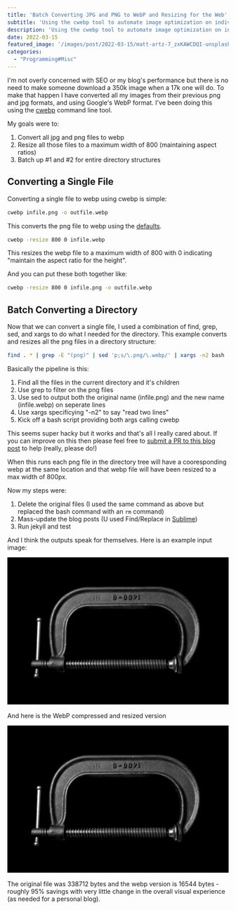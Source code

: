 ```yaml
---
title: 'Batch Converting JPG and PNG to WebP and Resizing for the Web'
subtitle: 'Using the cwebp tool to automate image optimization on individual files and entire folder structures'
description: 'Using the cwebp tool to automate image optimization on individual files and entire folder structures'
date: 2022-03-15
featured_image: '/images/post/2022-03-15/matt-artz-7_zxKAWCDQI-unsplash.webp'
categories: 
  - "Programming#Misc"
---
```


I'm not overly concerned with SEO or my blog's performance but there is no need to make someone download a 350k image when a 17k one will do. To make that happen I have converted all my images from their previous png and jpg formats, and using Google's WebP format.  I've been doing this using the [cwebp](https://developers.google.com/speed/webp/docs/cwebp) command line tool.

My goals were to:

1. Convert all jpg and png files to webp
2. Resize all those files to a maximum width of 800 (maintaining aspect ratios)
3. Batch up #1 and #2 for entire directory structures

<h2>Converting a Single File</h2>

Converting a single file to webp using cwebp is simple:

```zsh
cwebp infile.png -o outfile.webp
```

This converts the png file to webp using the [defaults](https://developers.google.com/speed/webp/docs/cwebp).

```zsh
cwebp -resize 800 0 infile.webp
```

This resizes the webp file to a maximum width of 800 with 0 indicating "maintain the aspect ratio for the height".

And you can put these both together like:

```zsh
cwebp -resize 800 0 infile.png -o outfile.webp
```

<h2>Batch Converting a Directory</h2>

Now that we can convert a single file, I used a combination of find, grep, sed, and xargs to do what I needed for the directory.  This example converts and resizes all the png files in a directory structure:

```zsh
find . * | grep -E "(png)" | sed 'p;s/\.png/\.webp/' | xargs -n2 bash -c 'cwebp -resize 800 0 $0 -o $1'
```

Basically the pipeline is this:

1. Find all the files in the current directory and it's children
2. Use grep to filter on the png files
3. Use sed to output both the original name (infile.png) and the new name (infile.webp) on seperate lines
4. Use xargs specificying "-n2" to say "read two lines"
5. Kick off a bash script providing both args calling cwebp

This seems super hacky but it works and that's all I really cared about.  If you can improve on this then please feel free to [submit a PR to this blog post](https://github.com/bubbafat/bubbafat.github.io/blob/main/_posts/2022-03-15-converting-images-from-png-jpg-to-webp-and-resizing.md) to help (really, please do!)

When this runs each png file in the directory tree will have a cooresponding webp at the same location and that webp file will have been resized to a max width of 800px.

Now my steps were:

1. Delete the original files (I used the same command as above but replaced the bash command with an `rm` command)
2. Mass-update the blog posts (U used Find/Replace in [Sublime](https://www.sublimetext.com/))
3. Run jekyll and test

And I think the outputs speak for themselves.  Here is an example input image:

![Original image from Unsplash](/images/post/2022-03-15/matt-artz-7_zxKAWCDQI-unsplash.jpg)

And here is the WebP compressed and resized version

![WebP compressed and resized version](/images/post/2022-03-15/matt-artz-7_zxKAWCDQI-unsplash.webp)

The original file was 338712 bytes and the webp version is 16544 bytes - roughly 95% savings with very little change in the overall visual experience (as needed for a personal blog).

